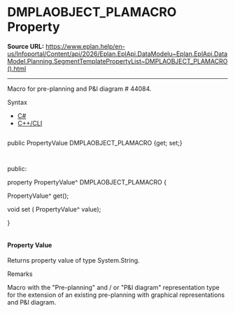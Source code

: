 # DMPLAOBJECT_PLAMACRO Property

**Source URL:** https://www.eplan.help/en-us/Infoportal/Content/api/2026/Eplan.EplApi.DataModelu~Eplan.EplApi.DataModel.Planning.SegmentTemplatePropertyList~DMPLAOBJECT_PLAMACRO().html

---

Macro for pre-planning and P&I diagram # 44084.

Syntax

- [C#](#i-syntax-CS)
- [C++/CLI](#i-syntax-CPP2005)

```
```
public PropertyValue DMPLAOBJECT_PLAMACRO {get; set;}
```
```

```
```
public:

property PropertyValue^ DMPLAOBJECT_PLAMACRO {

   PropertyValue^ get();

   void set (    PropertyValue^ value);

}
```
```

#### Property Value

Returns property value of type System.String.

Remarks

Macro with the "Pre-planning" and / or "P&I diagram" representation type for the extension of an existing pre-planning with graphical representations and P&I diagram.
